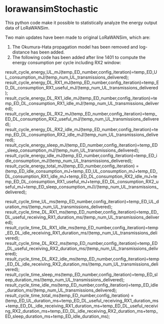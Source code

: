 # lorawansimStochastic
This python code make it possible to statistically analyze the energy output data of LoRaWANSim.

Two main updates have been made to original LoRaWANSim, which are:
1. The Okumura-Hata propagation model has been removed and log-distance has been added.
2. The following code has been added after line 1401 to compute the energy consumption per cycle including RX2 window:

result_cycle_energy_UL_mJ(temp_ED_number,config_iteration)=temp_ED_UL_consumption_mJ/(temp_num_UL_transmissions_delivered);
result_cycle_energy_DL_RX1_mJ(temp_ED_number,config_iteration)=temp_ED_DL_consumption_RX1_useful_mJ/(temp_num_UL_transmissions_delivered);
result_cycle_energy_DL_RX1_idle_mJ(temp_ED_number,config_iteration)=temp_ED_DL_consumption_RX1_idle_mJ/(temp_num_UL_transmissions_delivered);
result_cycle_energy_DL_RX2_mJ(temp_ED_number,config_iteration)=temp_ED_DL_consumption_RX2_useful_mJ/(temp_num_UL_transmissions_delivered);
result_cycle_energy_DL_RX2_idle_mJ(temp_ED_number,config_iteration)=temp_ED_DL_consumption_RX2_idle_mJ/(temp_num_UL_transmissions_delivered);
result_cycle_energy_sleep_mJ(temp_ED_number,config_iteration)=temp_ED_sleep_consumption_mJ/(temp_num_UL_transmissions_delivered);
result_cycle_energy_idle_mJ(temp_ED_number,config_iteration)=temp_ED_idle_consumption_mJ/(temp_num_UL_transmissions_delivered);
result_cycle_energy_total_mJ(temp_ED_number,config_iteration) = (temp_ED_idle_consumption_mJ+temp_ED_UL_consumption_mJ+temp_ED_DL_consumption_RX1_idle_mJ+temp_ED_DL_consumption_RX2_idle_mJ+temp_ED_DL_consumption_RX1_useful_mJ+temp_ED_DL_consumption_RX2_useful_mJ+temp_ED_sleep_consumption_mJ)/(temp_num_UL_transmissions_delivered);

result_cycle_time_UL_ms(temp_ED_number,config_iteration)=temp_ED_UL_duration_ms/(temp_num_UL_transmissions_delivered);
result_cycle_time_DL_RX1_ms(temp_ED_number,config_iteration)=temp_ED_DL_useful_receiving_RX1_duration_ms/(temp_num_UL_transmissions_delivered);
result_cycle_time_DL_RX1_idle_ms(temp_ED_number,config_iteration)=temp_ED_DL_idle_receiving_RX1_duration_ms/(temp_num_UL_transmissions_delivered);
result_cycle_time_DL_RX2_ms(temp_ED_number,config_iteration)=temp_ED_DL_useful_receiving_RX2_duration_ms/(temp_num_UL_transmissions_delivered);
result_cycle_time_DL_RX2_idle_ms(temp_ED_number,config_iteration)=temp_ED_DL_idle_receiving_RX2_duration_ms/(temp_num_UL_transmissions_delivered);
result_cycle_time_sleep_ms(temp_ED_number,config_iteration)=temp_ED_sleep_duration_ms/(temp_num_UL_transmissions_delivered);
result_cycle_time_idle_ms(temp_ED_number,config_iteration)=temp_ED_idle_duration_ms/(temp_num_UL_transmissions_delivered);
result_cycle_time_total_ms(temp_ED_number,config_iteration) = (temp_ED_UL_duration_ms+temp_ED_DL_useful_receiving_RX1_duration_ms+temp_ED_DL_idle_receiving_RX1_duration_ms+temp_ED_DL_useful_receiving_RX2_duration_ms+temp_ED_DL_idle_receiving_RX2_duration_ms+temp_ED_sleep_duration_ms+temp_ED_idle_duration_ms);
